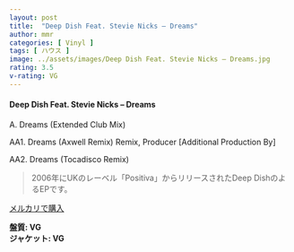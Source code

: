 ```yaml
---
layout: post
title:  "Deep Dish Feat. Stevie Nicks – Dreams"
author: mmr
categories: [ Vinyl ]
tags: [ ハウス ]
image: ../assets/images/Deep Dish Feat. Stevie Nicks – Dreams.jpg
rating: 3.5
v-rating: VG
---
```


#### Deep Dish Feat. Stevie Nicks – Dreams

A. Dreams (Extended Club Mix)

AA1. Dreams (Axwell Remix)
Remix, Producer [Additional Production By] 

AA2. Dreams (Tocadisco Remix)

> 2006年にUKのレーベル「Positiva」からリリースされたDeep DishのよるEPです。



[メルカリで購入](https://jp.mercari.com/item/m99329165159)

<div class="mt-4 mb-4 d-flex align-items-center">
<strong class="mr-1">盤質: VG</strong>
</div>
<div class="mt-4 mb-4 d-flex align-items-center">
<strong class="mr-1">ジャケット: VG</strong>
</div>
